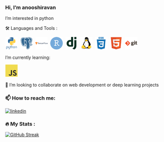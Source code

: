  ### Hi, I’m anooshiravan
 I’m interested in python 
 
 :hammer_and_wrench: Languages and Tools : <div>
  <img src="https://github.com/devicons/devicon/blob/master/icons/python/python-original-wordmark.svg"  title="CSS3" alt="CSS" width="40" height="40"/>&nbsp;
  <img src="https://github.com/devicons/devicon/blob/master/icons/postgresql/postgresql-plain.svg"  title="CSS3" alt="CSS" width="40" height="40"/>&nbsp;
  <img src="https://github.com/devicons/devicon/blob/master/icons/tensorflow/tensorflow-original-wordmark.svg"  title="CSS3" alt="CSS" width="40" height="40"/>&nbsp;
  <img src="https://github.com/devicons/devicon/blob/master/icons/rstudio/rstudio-original.svg"  title="CSS3" alt="CSS" width="40" height="40"/>&nbsp;
  <img src="https://github.com/devicons/devicon/blob/master/icons/django/django-plain.svg"  title="CSS3" alt="CSS" width="40" height="40"/>&nbsp;
  <img src="https://github.com/devicons/devicon/blob/master/icons/linux/linux-original.svg"  title="CSS3" alt="CSS" width="40" height="40"/>&nbsp;
  <img src="https://github.com/devicons/devicon/blob/master/icons/css3/css3-plain-wordmark.svg"  title="CSS3" alt="CSS" width="40" height="40"/>&nbsp;
  <img src="https://github.com/devicons/devicon/blob/master/icons/html5/html5-original.svg" title="HTML5" alt="HTML" width="40" height="40"/>&nbsp;
  <img src="https://github.com/devicons/devicon/blob/master/icons/git/git-original-wordmark.svg" title="Git" alt="Git" width="40" height="40"/>
</div>

  I’m currently learning: <div>
  <img src="https://github.com/devicons/devicon/blob/master/icons/javascript/javascript-original.svg" title="Git" alt="Git" width="40" height="40"/>
</div>

 💞️ I’m looking to collaborate on web development or deep learning projects


 ### :mailbox: How to reach me: <p>
  <a href="https://www.linkedin.com/in/anooshiravan-houshmand-297ba6196" rel="nofollow noreferrer">
    <img src="https://img.shields.io/badge/-anooshiravan-blue?style=flat&logo=Linkedin&logoColor=white" alt="linkedin"> 
  </a>
</p>

### :fire: My Stats :
[![GitHub Streak](http://github-readme-streak-stats.herokuapp.com?user=anooshiravan-G1&theme=dark&background=000000)](https://git.io/streak-stats)

<!---
anooshiravan-G1/anooshiravan-G1 is a ✨ special ✨ repository because its `README.md` (this file) appears on your GitHub profile.
You can click the Preview link to take a look at your changes.
--->
